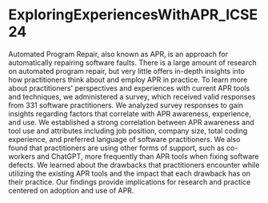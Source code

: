 # ExploringExperiencesWithAPR_ICSE24
Automated Program Repair, also known as APR, is an approach for automatically repairing software faults. There is a large amount of research on automated program repair, but very little offers in-depth insights into how practitioners think about and employ APR in practice. To learn more about practitioners' perspectives and experiences with current APR tools and techniques, we administered a survey, which received valid responses from 331 software practitioners. We analyzed survey responses to gain insights regarding factors that correlate with APR awareness, experience, and use. We established a strong correlation between APR awareness and tool use and attributes including job position, company size, total coding experience, and preferred language of software practitioners. We also found that practitioners are using other forms of support, such as co-workers and ChatGPT, more frequently than APR tools when fixing software defects. We learned about the drawbacks that practitioners encounter while utilizing the existing APR tools and the impact that each drawback has on their practice. Our findings provide implications for research and practice centered on adoption and use of APR. 
